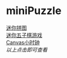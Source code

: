 # miniPuzzle 
<a target="_blank" href="https://zhuangfeilong.github.io/Gobang/puzzle.html">迷你拼图</a>
<br>
<a target="_blank" href="https://zhuangfeilong.github.io/Gobang/gobang.html">迷你五子棋游戏</a>
<br>
<a target="_blank" href="https://zhuangfeilong.github.io/Gobang/ClockCanvas.html">Canvas小时钟</a>
<br>
<em>以上点击即可查看</em>
